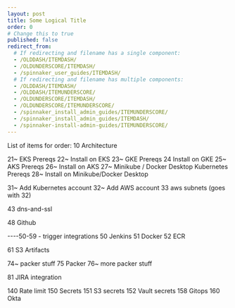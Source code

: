 ```yaml
---
layout: post
title: Some Logical Title
order: 0
# Change this to true
published: false
redirect_from:
  # If redirecting and filename has a single component:
  - /OLDDASH/ITEMDASH/
  - /OLDUNDERSCORE/ITEMDASH/
  - /spinnaker_user_guides/ITEMDASH/
  # If redirecting and filename has multiple components:
  - /OLDDASH/ITEMDASH/
  - /OLDDASH/ITEMUNDERSCORE/
  - /OLDUNDERSCORE/ITEMDASH/
  - /OLDUNDERSCORE/ITEMUNDERSCORE/
  - /spinnaker_install_admin_guides/ITEMUNDERSCORE/
  - /spinnaker_install_admin_guides/ITEMDASH/
  - /spinnaker-install-admin-guides/ITEMUNDERSCORE/
---
```


List of items for order:
10  Architecture

21~ EKS Prereqs
22~ Install on EKS
23~ GKE Prereqs
24 Install on GKE
25~ AKS Prereqs
26~ Install on AKS
27~ Minikube / Docker Desktop Kubernetes Prereqs
28~ Install on Minikube/Docker Desktop

31~ Add Kubernetes account
32~ Add AWS account
33  aws subnets (goes with 32)

43  dns-and-ssl



48  Github

----50-59 - trigger integrations
50  Jenkins
51 Docker
52 ECR

61 S3 Artifacts

74~ packer stuff
75  Packer
76~ more packer stuff

81 JIRA integration

140 Rate limit
150 Secrets
151 S3 secrets
152 Vault secrets
158 Gitops
160 Okta
